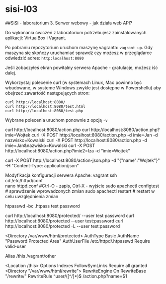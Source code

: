 # sisi-l03

##SiSi - laboratorium 3. Serwer webowy - jak działa web API?

Do wykonania ćwiczeń z laboratorium potrzebujesz zainstalowanych aplikacji: VirtualBox i Vagrant.

Po pobraniu repozytorium uruchom maszynę vagranta: `vagrant up`. Gdy maszyna się skończy uruchamiać sprawdź czy możesz w przeglądarce odwiedzić adres: `http:localhost:8080`

Jeśli zobaczyłeś ekran powitalny serwera Apache - gratulacje, możesz iść dalej.

Wykorzystaj polecenie curl (w systemach Linux, Mac powinno być wbudowane, w systeme Windows zwykle jest dostępne w Powershellu) aby obejrzeć zawartość następujących stron:
```
curl http://localhost:8080/
curl http://localhost:8080/test.html
curl http://localhost:8080/test.php
```
Wybrane polecenia uruchom ponownie z opcją `-v`

curl http://localhost:8080/action.php
curl http://localhost:8080/action.php?imie=Wojtek
curl -X POST http://localhost:8080/action.php -d imie=Jan -d nazwisko=Kowalski
curl -X POST http://localhost:8080/action.php -d imie=Jan&nazwisko=Kowalski
curl -X POST http://localhost:8080/action.php?imie2=Iza  -d “imie=Wojtek”

curl -X POST http://localhost:8080/action-json.php -d "{\"name\":\"Wojtek\"}"  -H "Content-Type: application/json"




Modyfikacja konfiguracji serwera Apache:
vagrant ssh  
cd /etc/httpd/conf    
nano httpd.conf       #Ctrl-O - zapis, Ctrl-X - wyjście
sudo apachectl configtest   # sprawdzenie wprowadzonych zmian
sudo apachectl restart   # restart w celu uwzględnienia zmian

htpasswd -bc .htpass test password

curl http://localhost:8080/protected/  --user test:password
curl http://localhost:8080/protected  --user test:password
curl http://localhost:8080/protected  -L  --user test:password

<Directory /var/www/html/protected>
AuthType Basic
AuthName "Password Protected Area"
AuthUserFile /etc/httpd/.htpasswd
Require valid-user
</Directory>


Alias /this /vagrant/other

<Location /this>
   Options Indexes FollowSymLinks
   Require all granted
</Location>
<Directory "/var/www/html/rewrite">
    RewriteEngine On
    RewriteBase "/rewrite/"
    RewriteRule  ^user/([^/]*)$ /action.php?name=$1
</Directory>

